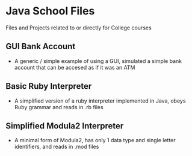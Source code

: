 Java School Files
=================

Files and Projects related to or directly for College courses

GUI Bank Account
----------------

+ A generic / simple example of using a GUI, simulated a simple bank account that can be accesed as if it was an ATM
 
Basic Ruby Interpreter
----------------------

+ A simplified version of a ruby interpreter implemented in Java, obeys Ruby grammar and reads in .rb files

Simplified Modula2 Interpreter
----------------------

+ A minimal form of Modula2, has only 1 data type and single letter identifiers, and reads in .mod files